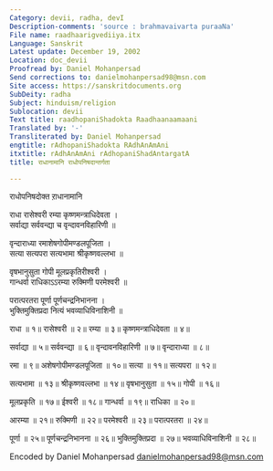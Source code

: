 ```yaml
---
Category: devii, radha, devI
Description-comments: 'source : brahmavaivarta puraaNa'
File name: raadhaarigvediiya.itx
Language: Sanskrit
Latest update: December 19, 2002
Location: doc_devii
Proofread by: Daniel Mohanpersad
Send corrections to: danielmohanpersad98@msn.com
Site access: https://sanskritdocuments.org
SubDeity: radha
Subject: hinduism/religion
Sublocation: devii
Text title: raadhopaniShadokta Raadhaanaamaani
Translated by: '-'
Transliterated by: Daniel Mohanpersad
engtitle: rAdhopaniShadokta RAdhAnAmAni
itxtitle: rAdhAnAmAni rAdhopaniShadAntargatA
title: राधानामानि राधोपनिषदान्तर्गता

---
```

  
 राधोपनिषदोक्त ऱाधानामानि   
  
राधा रासेश्वरी रम्या कृष्णमन्त्राधिदेवता ।  
सर्वाद्या सर्ववन्द्या च वृन्दावनविहारिणी ॥  
  
वृन्दाराध्या रमाशेषगोपीमण्डलपूजिता ।  
सत्या सत्यपरा सत्यभामा श्रीकृष्णवल्लभा ॥  
  
वृषभानुसुता गोपी मूलप्रकृतिरीश्वरी ।  
गान्धर्वा राधिकाऽऽरम्या रुक्मिणी परमेश्वरी ॥  
  
परात्परतरा पूर्णा पूर्णचन्द्रनिभानना ।  
भुक्तिमुक्तिप्रदा नित्यं भवव्याधिविनाशिनी ॥  
  
राधा ॥ १॥  रासेश्वरी ॥ २॥  रम्या ॥ ३॥  कृष्णमन्त्राधिदेवता ॥ ४॥  
  
सर्वाद्या ॥ ५॥  सर्ववन्द्या ॥ ६॥  वृन्दावनविहारिणी ॥ ७॥  वृन्दाराध्या ॥ ८॥  
  
रमा ॥ ९॥  अशेषगोपीमण्डलपूजिता ॥ १०॥  सत्या ॥ ११॥  सत्यपरा ॥ १२॥  
  
सत्यभामा ॥ १३॥  श्रीकृष्णवल्लभा ॥ १४॥  वृषभानुसुता ॥ १५॥  गोपी ॥ १६॥  
  
मूलप्रकृति ॥ १७॥  ईश्वरी ॥ १८॥  गान्धर्वा ॥ १९॥  राधिका ॥ २०॥  
  
आरम्या ॥ २१॥  रुक्मिणी ॥ २२॥  परमेश्वरी ॥ २३॥  परात्परतरा ॥ २४॥  
  
पूर्णा ॥ २५॥  पूर्णचन्द्रनिभानना ॥ २६॥  भुक्तिमुक्तिप्रदा ॥ २७॥  भवव्याधिविनाशिनी ॥ २८॥  
  
  
Encoded by Daniel Mohanpersad danielmohanpersad98@msn.com  
  
